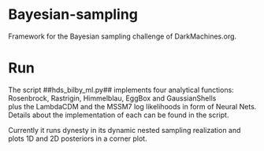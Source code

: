 # Bayesian-sampling
Framework for the Bayesian sampling challenge of DarkMachines.org. 

# Run

The script ##hds_bilby_ml.py## implements four analytical functions: Rosenbrock, Rastrigin, Himmelblau, EggBox and GaussianShells  
plus the LambdaCDM and the MSSM7 log likelihoods in form of Neural Nets. Details about the implementation of each can be 
found in the script. 

Currently it runs dynesty in its dynamic nested sampling realization and plots 1D and 2D posteriors in a corner plot. 
